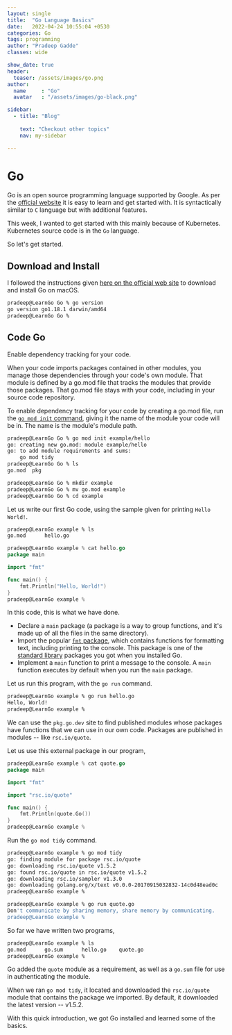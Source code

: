 ```yaml
---
layout: single
title:  "Go Language Basics"
date:   2022-04-24 10:55:04 +0530
categories: Go
tags: programming
author: "Pradeep Gadde"
classes: wide

show_date: true
header:
  teaser: /assets/images/go.png
author:
  name     : "Go"
  avatar   : "/assets/images/go-black.png"

sidebar:
  - title: "Blog"
   
    text: "Checkout other topics"
    nav: my-sidebar

---
```

# Go

Go is an open source programming language supported by Google. As per the [official website](https://go.dev) it is easy to learn and get started with. It is syntactically similar to `C` language but with additional features.

This week, I wanted to get started with this mainly because of Kubernetes. Kubernetes source code is in the `Go` language.

So let's get started.

## Download and Install

I followed the instructions given [here on the official web site](https://go.dev/doc/install) to download and install Go on macOS.



```sh
pradeep@LearnGo Go % go version
go version go1.18.1 darwin/amd64
pradeep@LearnGo Go % 
```

## Code Go

Enable dependency tracking for your code.

When your code imports packages contained in other modules, you manage those dependencies through your code's own module. That module is defined by a go.mod file that tracks the modules that provide those packages. That go.mod file stays with your code, including in your source code repository.

To enable dependency tracking for your code by creating a go.mod file, run the [`go mod init` command](https://go.dev/ref/mod#go-mod-init), giving it the name of the module your code will be in. The name is the module's module path.

```sh
pradeep@LearnGo Go % go mod init example/hello
go: creating new go.mod: module example/hello
go: to add module requirements and sums:
	go mod tidy
pradeep@LearnGo Go % ls
go.mod	pkg
```

```sh
pradeep@LearnGo Go % mkdir example
pradeep@LearnGo Go % mv go.mod example
pradeep@LearnGo Go % cd example
```

Let us write our first Go code, using the sample given for printing `Hello World!`.
```sh
pradeep@LearnGo example % ls
go.mod		hello.go
```

```go
pradeep@LearnGo example % cat hello.go 
package main

import "fmt"

func main() { 
    fmt.Println("Hello, World!")
}
pradeep@LearnGo example % 
```
In this code, this is what we have done.

- Declare a `main` package (a package is a way to group functions, and it's made up of all the files in the same directory).
- Import the popular [`fmt` package](https://pkg.go.dev/fmt/), which contains functions for formatting text, including printing to the console. This package is one of the [standard library](https://pkg.go.dev/std) packages you got when you installed Go.
- Implement a `main` function to print a message to the console. A `main` function executes by default when you run the `main` package.

Let us run this program, with the `go run` command.
```sh
pradeep@LearnGo example % go run hello.go 
Hello, World!
pradeep@LearnGo example % 
```



We can use the `pkg.go.dev` site to find published modules whose packages have functions that we can use in our own code. Packages are published in modules -- like `rsc.io/quote`.

Let us use this external package in our program,

```go
pradeep@LearnGo example % cat quote.go 
package main

import "fmt"

import "rsc.io/quote"

func main() {
    fmt.Println(quote.Go())
}
pradeep@LearnGo example % 
```



Run the `go mod tidy` command.

```sh
pradeep@LearnGo example % go mod tidy
go: finding module for package rsc.io/quote
go: downloading rsc.io/quote v1.5.2
go: found rsc.io/quote in rsc.io/quote v1.5.2
go: downloading rsc.io/sampler v1.3.0
go: downloading golang.org/x/text v0.0.0-20170915032832-14c0d48ead0c
pradeep@LearnGo example %
```

```sh
pradeep@LearnGo example % go run quote.go 
Don't communicate by sharing memory, share memory by communicating.
pradeep@LearnGo example % 
```



So far we have written two programs,

```sh
pradeep@LearnGo example % ls
go.mod		go.sum		hello.go	quote.go
pradeep@LearnGo example % 
```

Go added the `quote` module as a requirement, as well as a `go.sum` file for use in authenticating the module. 

When we ran `go mod tidy`, it located and downloaded the `rsc.io/quote` module that contains the package we imported. By default, it downloaded the latest version -- v1.5.2.



With this quick introduction, we got Go installed and learned some of the basics. 
